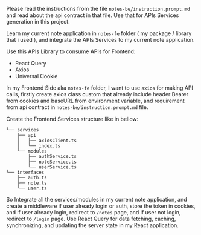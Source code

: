 Please read the instructions from the file `notes-be/instruction.prompt.md` and read about the api contract in that file.
Use that for APIs Services generation in this project.

Learn my current note application in `notes-fe` folder ( my package / library that i used ), and integrate the APIs Services to my current note application.

Use this APIs Library to consume APIs for Frontend:

- React Query
- Axios
- Universal Cookie

In my Frontend Side aka `notes-fe` folder, I want to use `axios` for making API calls, firstly create axios class custom that already include header Bearer from cookies and baseURL from environment variable, and requirement from api contract in `notes-be/instruction.prompt.md` file.

Create the Frontend Services structure like in bellow:

```src
└── services
    ├── api
    │   ├── axiosClient.ts
    │   └── index.ts
    └── modules
        ├── authService.ts
        ├── noteService.ts
        └── userService.ts
└── interfaces
    ├── auth.ts
    ├── note.ts
    └── user.ts
```

So Integrate all the services/modules in my current note application, and create a middleware if user already login or auth, store the token in cookies, and if user already login, redirect to `/notes` page, and if user not login, redirect to `/login` page.
Use React Query for data fetching, caching, synchronizing, and updating the server state in my React application.
